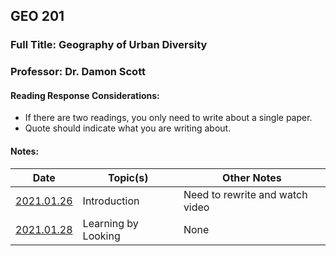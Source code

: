 ## GEO 201
### Full Title: Geography of Urban Diversity
### Professor: Dr. Damon Scott

#### Reading Response Considerations:
- If there are two readings, you only need to write about a single paper.
- Quote should indicate what you are writing about.

#### Notes:

|    Date    | Topic(s) | Other Notes |
| ---------- | -------- | ----- |
| [2021.01.26](2021.01.26.md) | Introduction | Need to rewrite and watch video |
| [2021.01.28](2021.01.28.md) | Learning by Looking | None |